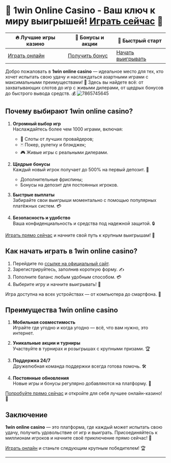 # 🎰 1win Online Casino - Ваш ключ к миру выигрышей! [Играть сейчас](https://brandplay.link/6F5VqbyZ) 💎

| **🔥 Лучшие игры казино** | **🎁 Бонусы и акции** | **🚀 Быстрый старт** |
|----------------------------|-----------------------|----------------------|
| [Играть онлайн](https://brandplay.link/6F5VqbyZ) | [Получить бонус](https://brandplay.link/6F5VqbyZ) | [Начать выигрывать](https://brandplay.link/6F5VqbyZ) |

Добро пожаловать в **1win online casino** — идеальное место для тех, кто хочет испытать свою удачу и наслаждаться азартными играми с максимальными преимуществами! 🌟 Здесь вы найдете всё: от захватывающих слотов до игр с живыми дилерами, от щедрых бонусов до быстрого вывода средств. 💰
![7865745645](https://github.com/user-attachments/assets/02dd0d53-7419-447b-8140-1df71c559f92)

## Почему выбирают 1win online casino?

1. **Огромный выбор игр**  
   Наслаждайтесь более чем 1000 играми, включая:  
   - 🎰 Слоты от лучших провайдеров;  
   - 🃏 Покер, рулетку и блэкджек;  
   - 🎮 Живые игры с реальными дилерами.  

2. **Щедрые бонусы**  
   Каждый новый игрок получает до 500% на первый депозит. 🎁  
   - Дополнительные фриспины;  
   - Бонусы на депозит для постоянных игроков.  

3. **Быстрые выплаты**  
   Забирайте свои выигрыши моментально с помощью популярных платёжных систем. 💳  

4. **Безопасность и удобство**  
   Ваша конфиденциальность и средства под надежной защитой. 🔒  

[Играть прямо сейчас](https://brandplay.link/6F5VqbyZ) и начните свой путь к крупным выигрышам! 🚀

## Как начать играть в 1win online casino?

1. Перейдите по [ссылке на официальный сайт](https://brandplay.link/6F5VqbyZ).  
2. Зарегистрируйтесь, заполнив короткую форму. ✍️  
3. Пополните баланс любым удобным способом. 💳  
4. Выберите игру и начните выигрывать! 🎰  

Игра доступна на всех устройствах — от компьютера до смартфона. 📱

## Преимущества 1win online casino

1. **Мобильная совместимость**  
   Играйте где угодно и когда угодно — всё, что вам нужно, это интернет.  

2. **Уникальные акции и турниры**  
   Участвуйте в турнирах и розыгрышах с крупными призами. 🏆  

3. **Поддержка 24/7**  
   Дружелюбная команда поддержки всегда готова помочь. 🛠️  

4. **Постоянные обновления**  
   Новые игры и бонусы регулярно добавляются на платформу. 🎉  

[Попробуйте прямо сейчас](https://brandplay.link/6F5VqbyZ) и откройте для себя лучшее онлайн-казино! 🌟

## Заключение

**1win online casino** — это платформа, где каждый может испытать свою удачу, получить удовольствие от игр и выиграть. Присоединяйтесь к миллионам игроков и начните своё приключение прямо сейчас! 🎉

[Играть онлайн](https://brandplay.link/6F5VqbyZ) и станьте следующим крупным победителем! 🏆

---

